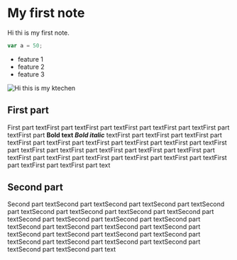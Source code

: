 # My first note

Hi thi is my first note.

```javascript
var a = 50;
```
- feature 1
- feature 2
- feature 3

![Hi this is my ktechen](https://i.imgur.com/woizkbI.jpg)

## First part

First part textFirst part textFirst part textFirst part textFirst part textFirst part textFirst part **Bold text *Bold italic*** textFirst part textFirst part textFirst part textFirst part textFirst part textFirst part textFirst part textFirst part textFirst part textFirst part textFirst part textFirst part textFirst part textFirst part textFirst part textFirst part textFirst part textFirst part textFirst part textFirst part textFirst part textFirst part text

## Second part

Second part textSecond part textSecond part textSecond part textSecond part textSecond part textSecond part textSecond part textSecond part textSecond part textSecond part textSecond part textSecond part textSecond part textSecond part textSecond part textSecond part textSecond part textSecond part textSecond part textSecond part textSecond part textSecond part textSecond part textSecond part textSecond part textSecond part text